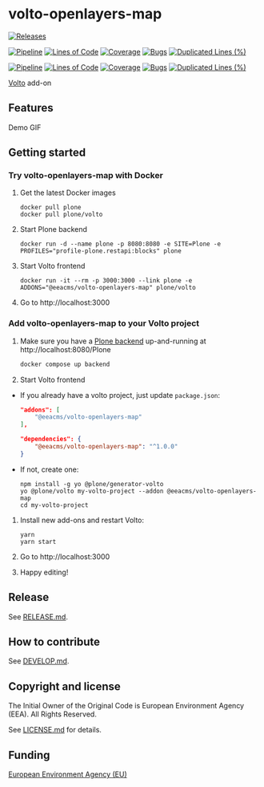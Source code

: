 # volto-openlayers-map

[![Releases](https://img.shields.io/github/v/release/eea/volto-openlayers-map)](https://github.com/eea/volto-openlayers-map/releases)

[![Pipeline](https://ci.eionet.europa.eu/buildStatus/icon?job=volto-addons%2Fvolto-openlayers-map%2Fmaster&subject=master)](https://ci.eionet.europa.eu/view/Github/job/volto-addons/job/volto-openlayers-map/job/master/display/redirect)
[![Lines of Code](https://sonarqube.eea.europa.eu/api/project_badges/measure?project=volto-openlayers-map-master&metric=ncloc)](https://sonarqube.eea.europa.eu/dashboard?id=volto-openlayers-map-master)
[![Coverage](https://sonarqube.eea.europa.eu/api/project_badges/measure?project=volto-openlayers-map-master&metric=coverage)](https://sonarqube.eea.europa.eu/dashboard?id=volto-openlayers-map-master)
[![Bugs](https://sonarqube.eea.europa.eu/api/project_badges/measure?project=volto-openlayers-map-master&metric=bugs)](https://sonarqube.eea.europa.eu/dashboard?id=volto-openlayers-map-master)
[![Duplicated Lines (%)](https://sonarqube.eea.europa.eu/api/project_badges/measure?project=volto-openlayers-map-master&metric=duplicated_lines_density)](https://sonarqube.eea.europa.eu/dashboard?id=volto-openlayers-map-master)

[![Pipeline](https://ci.eionet.europa.eu/buildStatus/icon?job=volto-addons%2Fvolto-openlayers-map%2Fdevelop&subject=develop)](https://ci.eionet.europa.eu/view/Github/job/volto-addons/job/volto-openlayers-map/job/develop/display/redirect)
[![Lines of Code](https://sonarqube.eea.europa.eu/api/project_badges/measure?project=volto-openlayers-map-develop&metric=ncloc)](https://sonarqube.eea.europa.eu/dashboard?id=volto-openlayers-map-develop)
[![Coverage](https://sonarqube.eea.europa.eu/api/project_badges/measure?project=volto-openlayers-map-develop&metric=coverage)](https://sonarqube.eea.europa.eu/dashboard?id=volto-openlayers-map-develop)
[![Bugs](https://sonarqube.eea.europa.eu/api/project_badges/measure?project=volto-openlayers-map-develop&metric=bugs)](https://sonarqube.eea.europa.eu/dashboard?id=volto-openlayers-map-develop)
[![Duplicated Lines (%)](https://sonarqube.eea.europa.eu/api/project_badges/measure?project=volto-openlayers-map-develop&metric=duplicated_lines_density)](https://sonarqube.eea.europa.eu/dashboard?id=volto-openlayers-map-develop)

[Volto](https://github.com/plone/volto) add-on

## Features

Demo GIF

## Getting started

### Try volto-openlayers-map with Docker

1. Get the latest Docker images

   ```
   docker pull plone
   docker pull plone/volto
   ```

1. Start Plone backend

   ```
   docker run -d --name plone -p 8080:8080 -e SITE=Plone -e PROFILES="profile-plone.restapi:blocks" plone
   ```

1. Start Volto frontend

   ```
   docker run -it --rm -p 3000:3000 --link plone -e ADDONS="@eeacms/volto-openlayers-map" plone/volto
   ```

1. Go to http://localhost:3000

### Add volto-openlayers-map to your Volto project

1. Make sure you have a [Plone backend](https://plone.org/download) up-and-running at http://localhost:8080/Plone

   ```Bash
   docker compose up backend
   ```

1. Start Volto frontend

- If you already have a volto project, just update `package.json`:

  ```JSON
  "addons": [
      "@eeacms/volto-openlayers-map"
  ],

  "dependencies": {
      "@eeacms/volto-openlayers-map": "^1.0.0"
  }
  ```

- If not, create one:

  ```
  npm install -g yo @plone/generator-volto
  yo @plone/volto my-volto-project --addon @eeacms/volto-openlayers-map
  cd my-volto-project
  ```

1. Install new add-ons and restart Volto:

   ```
   yarn
   yarn start
   ```

1. Go to http://localhost:3000

1. Happy editing!

## Release

See [RELEASE.md](https://github.com/eea/volto-openlayers-map/blob/master/RELEASE.md).

## How to contribute

See [DEVELOP.md](https://github.com/eea/volto-openlayers-map/blob/master/DEVELOP.md).

## Copyright and license

The Initial Owner of the Original Code is European Environment Agency (EEA).
All Rights Reserved.

See [LICENSE.md](https://github.com/eea/volto-openlayers-map/blob/master/LICENSE.md) for details.

## Funding

[European Environment Agency (EU)](http://eea.europa.eu)
